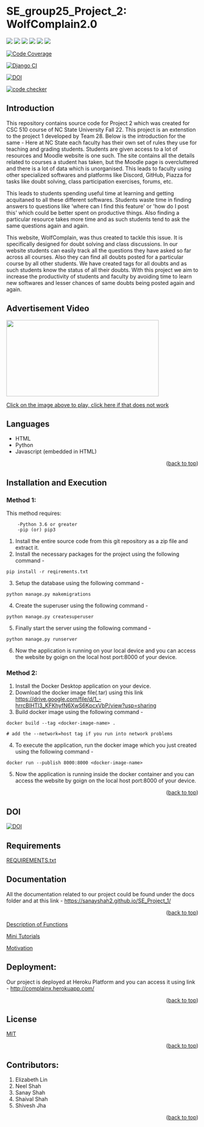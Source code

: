 # SE_group25_Project_2: WolfComplain2.0

<!-- Head -->

<!-- SHIELDS -->


<a href="https://github.com/divyagiridhar/SE_Project_2/issues">
        <img src="https://img.shields.io/github/issues-closed/divyagiridhar/SE_Project_2" /></a>

<a href="https://github.com/divyagiridhar/SE_Project_2/blob/main/LICENSE"> 
        <img src="https://img.shields.io/github/license/divyagiridhar/SE_Project_2" /></a>

<a href="https://github.com/divyagiridhar/SE-Group-25-WolfCare.git">
    <img src="https://img.shields.io/github/repo-size/divyagiridhar/SE-Group-25-WolfCare?color=brightgreen"></a>
    
<a href="https://github.com/divyagiridhar/SE_Project_2/graphs/contributors">
    <img src="https://img.shields.io/github/contributors/divyagiridhar/SE_Project_2"></a>
    
<a href="https://github.com/divyagiridhar/SE-Group-25-WolfCare">
    <img src="https://img.shields.io/github/languages/count/divyagiridhar/SE_Project_2"></a>
    
<a href="https://github.com/divyagiridhar/SE-Group-25-WolfCare/tags">
    <img src="https://img.shields.io/github/v/tag/divyagiridhar/SE_Project_2"></a>

[![Code Coverage](https://codecov.io/gh/Sanayshah2/SE_Project_1/branch/main/graphs/badge.svg)](https://codecov.io/gh/Sanayshah2/SE_Project_1/branch/main)

[![Django CI](https://github.com/sanayshah2/SE_Project_1/actions/workflows/django.yml/badge.svg)](https://github.com/sanayshah2/SE_Project_1/actions/workflows/django.yml)

[![DOI](https://zenodo.org/badge/537628861.svg)](https://zenodo.org/record/7402637#.Y466FXbMLIU)


[![code checker](https://github.com/divyagiridhar/SE_Project_2/actions/workflows/code_checker.yml/badge.svg)](https://github.com/divyagiridhar/SE_Project_2/actions/workflows/code_checker.yml)


## Introduction

This repository contains source code for Project 2 which was created for CSC 510 course of NC State University Fall 22. This project is an extenstion to the project 1 developed by Team 28. Below is the introduction for the same - Here at NC State each faculty has their own set of rules they use for teaching and grading students. Students are given access to a lot of resources and Moodle website is one such. The site contains all the details related to courses a student has taken, but the Moodle page is overcluttered and there is a lot of data which is unorganised. This leads to faculty using other specialized softwares and platforms like Discord, GitHub, Piazza for tasks like doubt solving, class participation exercises, forums, etc.

This leads to students spending useful time at learning and getting acquitaned to all these different softwares. Students waste time in finding answers to questions like 'where can I find this feature' or 'how do I post this' which could be better spent on productive things. Also finding a particular resource takes more time and as such students tend to ask the same questions again and again. 

This website, WolfComplain, was thus created to tackle this issue. It is specifically designed for doubt solving and class discussions. In our website students can easily track all the questions they have asked so far across all courses. Also they can find all doubts posted for a particular course by all other students. 
We have created tags for all doubts and as such students know the status of all their doubts. With this project we aim to increase the productivity of students and faculty by avoiding time to learn new softwares and lesser chances of same doubts being posted again and again.


## Advertisement Video
<a href="https://www.youtube.com/watch?v=XYYWJ1TtzEQ">
<img src="https://github.com/Sanayshah2/SE_Project_1/blob/main/grievancesystemlatest/grievance/static/grievance/images/banner.PNG" width="400" height="200"></a>

[Click on the image above to play, click here if that does not work](https://www.youtube.com/watch?v=XYYWJ1TtzEQ)



## Languages
- HTML
- Python 
- Javascript (embedded in HTML)
<p align="right">(<a href="https://github.com/Sanayshah2/SE_Project_1/blob/main/README.md">back to top</a>)</p>


## Installation and Execution
### Method 1:
This method requires:
```
    -Python 3.6 or greater
    -pip (or) pip3  
``` 
1. Install the entire source code from this git repository as a zip file and extract it.
2. Install the necessary packages for the project using the following command - 
``` 
pip install -r reqirements.txt
```
3. Setup the database using the following command - 
```
python manage.py makemigrations
```
4. Create the superuser using the following command - 
```
python manage.py createsuperuser
```
5. Finally start the server using the following command - 
```
python manage.py runserver
```
6. Now the application is running on your local device and you can access the website by goign on the local host port:8000 of your device. 
### Method 2: 
1. Install the Docker Desktop application on your device.
2. Download the docker image file(.tar) using this link https://drive.google.com/file/d/1_-hrrcBlHTl3_KFKhyfN6XwS6KpcxVbP/view?usp=sharing
3. Build docker image using the following command - 
```
docker build --tag <docker-image-name> .

# add the --network=host tag if you run into network problems
```
4. To execute the application, run the docker image which you just created using the following command -
```
docker run --publish 8000:8000 <docker-image-name>
```
5. Now the application is running inside the docker container and you can access the website by goign on the local host port:8000 of your device. 



<p align="right">(<a href="https://github.com/Sanayshah2/SE_Project_1/blob/main/README.md">back to top</a>)</p>

## DOI
[![DOI](https://zenodo.org/badge/537628861.svg)](https://zenodo.org/badge/latestdoi/537628861)

## Requirements
<a href="https://github.com/Sanayshah2/SE_Project_1/blob/main/requirements.txt">REQUIREMENTS.txt</a>

## Documentation
All the documentation related to our project could be found under the docs folder and at this link - https://sanayshah2.github.io/SE_Project_1/
<p align="right">(<a href="https://github.com/Sanayshah2/SE_Project_1/blob/main/README.md">back to top</a>)</p>

<a href="https://github.com/Sanayshah2/SE_Project_1/blob/main/docs/Function%20Descriptions.md">Description of Functions</a>

<a href="https://github.com/Sanayshah2/SE_Project_1/blob/main/docs/Mini-Tutorial.pdf">Mini Tutorials</a>

<a href="https://github.com/Sanayshah2/SE_Project_1/blob/main/docs/motivation.md">Motivation</a>
 
<!-- ## Install
<a href="https://github.com/ShiveshJha12/SE_group28_HW2/blob/main/INSTALL.md"><h4>INSTALL.md</a>  -->

## Deployment:
Our project is deployed at Heroku Platform and you can access it using link - http://complainx.herokuapp.com/
<p align="right">(<a href="https://github.com/Sanayshah2/SE_Project_1/blob/main/README.md">back to top</a>)</p>

## License
[MIT](https://github.com/Sanayshah2/SE_Project_1/blob/main/LICENSE)
<p align="right">(<a href="https://github.com/Sanayshah2/SE_Project_1/blob/main/README.md">back to top</a>)</p>

## Contributors:
1. Elizabeth Lin  
2. Neel Shah  
3. Sanay Shah  
4. Shaival Shah
5. Shivesh Jha    
<p align="right">(<a href="https://github.com/Sanayshah2/SE_Project_1/blob/main/README.md">back to top</a>)</p>

